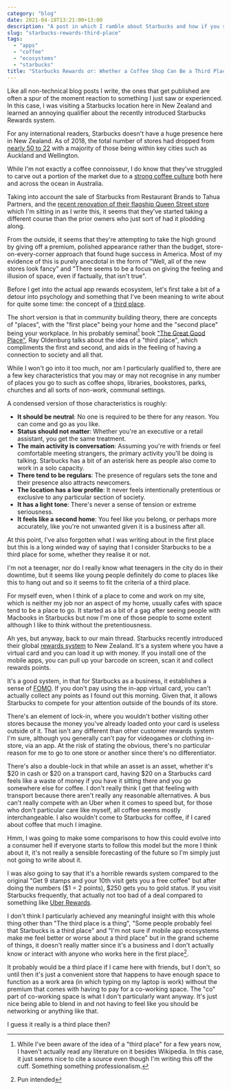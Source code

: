 ```yaml
---
category: "blog"
date: 2021-04-18T13:21:00+13:00
description: "A post in which I ramble about Starbucks and how if you squint, it's a place that some people treat as their second home."
slug: "starbucks-rewards-third-place"
tags:
  - "apps"
  - "coffee"
  - "ecosystems"
  - "starbucks"
title: "Starbucks Rewards or: Whether a Coffee Shop Can Be a Third Place"
---
```


Like all non-technical blog posts I write, the ones that get published are often a spur of the moment reaction to something I just saw or experienced. In this case, I was visiting a Starbucks location here in New Zealand and learned an annoying qualifier about the recently introduced Starbucks Rewards system.

For any international readers, Starbucks doesn't have a huge presence here in New Zealand. As of 2018, the total number of stores had dropped from [nearly 50 to 22](https://www.stuff.co.nz/business/industries/106769552/restaurant-brands-sells-starbucks-coffee-in-nz) with a majority of those being within key cities such as Auckland and Wellington.

While I'm not exactly a coffee connoisseur, I do know that they've struggled to carve out a portion of the market due to a [strong coffee culture](https://archive.is/pXeER) both here and across the ocean in Australia.

Taking into account the sale of Starbucks from Restaurant Brands to Tahua Partners, and the [recent renovation of their flagship Queen Street store](https://heartofthecity.co.nz/dining/coffee/starbucks-coffee) which I'm sitting in as I write this, it seems that they've started taking a different course than the prior owners who just sort of had it plodding along.

From the outside, it seems that they're attempting to take the high ground by giving off a premium, polished appearance rather than the budget, store-on-every-corner approach that found huge success in America. Most of my evidence of this is purely anecdotal in the form of "Well, all of the new stores look fancy" and "There seems to be a focus on giving the feeling and illusion of space, even if factually, that isn't true".

Before I get into the actual app rewards ecosystem, let's first take a bit of a detour into psychology and something that I've been meaning to write about for quite some time: the concept of a [third place](https://en.wikipedia.org/wiki/Third_place).

The short version is that in community building theory, there are concepts of "places", with the "first place" being your home and the "second place" being your workplace. In his probably seminal[^seminal] book ["The Great Good Place"](https://www.goodreads.com/book/show/4119.The_Great_Good_Place), Ray Oldenburg talks about the idea of a "third place", which compliments the first and second, and aids in the feeling of having a connection to society and all that.

While I won't go into it too much, nor am I particularly qualified to, there are a few key characteristics that you may or may not recognise in any number of places you go to such as coffee shops, libraries, bookstores, parks, churches and all sorts of non-work, communal settings.

A condensed version of those characteristics is roughly:

- **It should be neutral**: No one is required to be there for any reason. You can come and go as you like.
- **Status should not matter**: Whether you're an executive or a retail assistant, you get the same treatment.
- **The main activity is conversation**: Assuming you're with friends or feel comfortable meeting strangers, the primary activity you'll be doing is talking. Starbucks has a bit of an asterisk here as people also come to work in a solo capacity.
- **There tend to be regulars**: The presence of regulars sets the tone and their presence also attracts newcomers.
- **The location has a low profile**: It never feels intentionally pretentious or exclusive to any particular section of society.
- **It has a light tone**: There's never a sense of tension or extreme seriousness.
- **It feels like a second home**: You feel like you belong, or perhaps more accurately, like you're not unwanted given it is a business after all.

At this point, I've also forgotten what I was writing about in the first place but this is a long winded way of saying that I consider Starbucks to be a third place for some, whether they realise it or not.

I'm not a teenager, nor do I really know what teenagers in the city do in their downtime, but it seems like young people definitely do come to places like this to hang out and so it seems to fit the criteria of a third place.

For myself even, when I think of a place to come and work on my site, which is neither my job nor an aspect of my home, usually cafes with space tend to be a place to go. It started as a bit of a gag after seeing people with Macbooks in Starbucks but now I'm one of those people to some extent although I like to think without the pretentiousness.

Ah yes, but anyway, back to our main thread. Starbucks recently introduced their global [rewards system](https://www.starbucks.co.nz/rewards) to New Zealand. It's a system where you have a virtual card and you can load it up with money. If you install one of the mobile apps, you can pull up your barcode on screen, scan it and collect rewards points.

It's a good system, in that for Starbucks as a business, it establishes a sense of [FOMO](https://en.wikipedia.org/wiki/Fear_of_missing_out). If you don't pay using the in-app virtual card, you can't actually collect any points as I found out this morning. Given that, it allows Starbucks to compete for your attention outside of the bounds of its store.

There's an element of lock-in, where you wouldn't bother visiting other stores because the money you've already loaded onto your card is useless outside of it. That isn't any different than other customer rewards system I'm sure, although you generally can't pay for videogames or clothing in-store, via an app. At the risk of stating the obvious, there's no particular reason for me to go to one store or another since there's no differentiator.

There's also a double-lock in that while an asset is an asset, whether it's $20 in cash or $20 on a transport card, having $20 on a Starbucks card feels like a waste of money if you have it sitting there and you go somewhere else for coffee. I don't really think I get that feeling with transport because there aren't really any reasonable alternatives. A bus can't really compete with an Uber when it comes to speed but, for those who don't particular care like myself, all coffee seems mostly interchangeable. I also wouldn't come to Starbucks for coffee, if I cared about coffee that much I imagine.

Hmm, I was going to make some comparisons to how this could evolve into a consumer hell if everyone starts to follow this model but the more I think about it, it's not really a sensible forecasting of the future so I'm simply just not going to write about it.

I was also going to say that it's a horrible rewards system compared to the original "Get 9 stamps and your 10th visit gets you a free coffee" but after doing the numbers ($1 = 2 points), $250 gets you to gold status. If you visit Starbucks frequently, that actually not too bad of a deal compared to something like [Uber Rewards](https://www.uber.com/nz/en/u/rewards/).

I don't think I particularly achieved any meaningful insight with this whole thing other than "The third place is a thing", "Some people probably feel that Starbucks is a third place" and "I'm not sure if mobile app ecosystems make me feel better or worse about a third place" but in the grand scheme of things, it doesn't really matter since it's a business and I don't actually know or interact with anyone who works here in the first place[^pun].

It probably would be a third place if I came here with friends, but I don't, so until then it's just a convenient store that happens to have enough space to function as a work area (in which typing on my laptop is work) without the premium that comes with having to pay for a co-working space. The "co" part of co-working space is what I don't particularly want anyway. It's just nice being able to blend in and not having to feel like you should be networking or anything like that.

I guess it really is a third place then?

[^seminal]: While I've been aware of the idea of a "third place" for a few years now, I haven't actually read any literature on it besides Wikipedia. In this case, it just seems nice to cite a source even though I'm writing this off the cuff. Something something professionalism.
[^pun]: Pun intended
